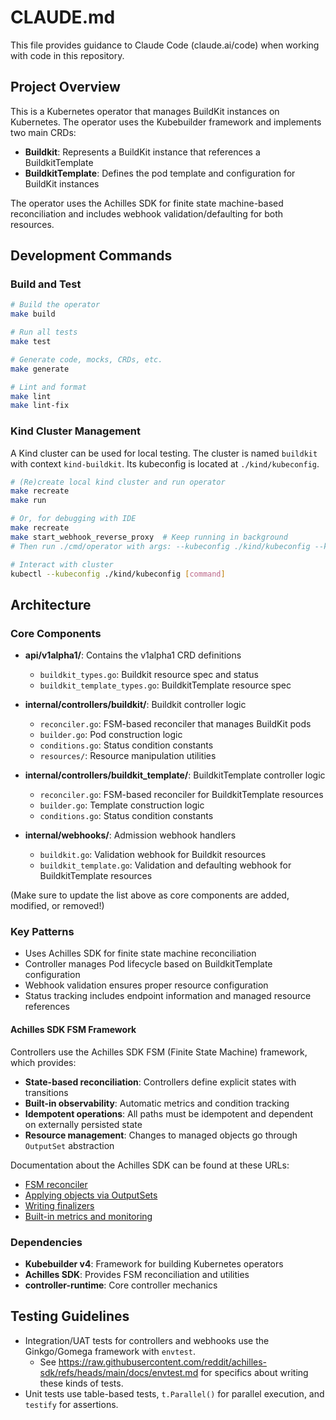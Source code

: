 # CLAUDE.md

This file provides guidance to Claude Code (claude.ai/code) when working with code in this repository.

## Project Overview

This is a Kubernetes operator that manages BuildKit instances on Kubernetes. The operator uses the Kubebuilder framework and implements two main CRDs:

- **Buildkit**: Represents a BuildKit instance that references a BuildkitTemplate
- **BuildkitTemplate**: Defines the pod template and configuration for BuildKit instances

The operator uses the Achilles SDK for finite state machine-based reconciliation and includes webhook validation/defaulting for both resources.

## Development Commands

### Build and Test
```bash
# Build the operator
make build

# Run all tests
make test

# Generate code, mocks, CRDs, etc.
make generate

# Lint and format
make lint
make lint-fix
```

### Kind Cluster Management

A Kind cluster can be used for local testing. The cluster is named `buildkit` with context `kind-buildkit`. Its kubeconfig is located at `./kind/kubeconfig`.

```bash
# (Re)create local kind cluster and run operator
make recreate
make run

# Or, for debugging with IDE
make recreate
make start_webhook_reverse_proxy  # Keep running in background
# Then run ./cmd/operator with args: --kubeconfig ./kind/kubeconfig --kubecontext kind-buildkit

# Interact with cluster
kubectl --kubeconfig ./kind/kubeconfig [command]
```

## Architecture

### Core Components

- **api/v1alpha1/**: Contains the v1alpha1 CRD definitions
  - `buildkit_types.go`: Buildkit resource spec and status
  - `buildkit_template_types.go`: BuildkitTemplate resource spec

- **internal/controllers/buildkit/**: Buildkit controller logic
  - `reconciler.go`: FSM-based reconciler that manages BuildKit pods
  - `builder.go`: Pod construction logic
  - `conditions.go`: Status condition constants
  - `resources/`: Resource manipulation utilities

- **internal/controllers/buildkit_template/**: BuildkitTemplate controller logic
  - `reconciler.go`: FSM-based reconciler for BuildkitTemplate resources
  - `builder.go`: Template construction logic
  - `conditions.go`: Status condition constants

- **internal/webhooks/**: Admission webhook handlers
  - `buildkit.go`: Validation webhook for Buildkit resources
  - `buildkit_template.go`: Validation and defaulting webhook for BuildkitTemplate resources

(Make sure to update the list above as core components are added, modified, or removed!)

### Key Patterns

- Uses Achilles SDK for finite state machine reconciliation
- Controller manages Pod lifecycle based on BuildkitTemplate configuration
- Webhook validation ensures proper resource configuration
- Status tracking includes endpoint information and managed resource references

#### Achilles SDK FSM Framework

Controllers use the Achilles SDK FSM (Finite State Machine) framework, which provides:

- **State-based reconciliation**: Controllers define explicit states with transitions
- **Built-in observability**: Automatic metrics and condition tracking
- **Idempotent operations**: All paths must be idempotent and dependent on externally persisted state
- **Resource management**: Changes to managed objects go through `OutputSet` abstraction

Documentation about the Achilles SDK can be found at these URLs:

- [FSM reconciler](https://raw.githubusercontent.com/reddit/achilles-sdk/refs/heads/main/docs/sdk-fsm-reconciler.md)
- [Applying objects via OutputSets](https://raw.githubusercontent.com/reddit/achilles-sdk/refs/heads/main/docs/sdk-apply-objects.md)
- [Writing finalizers](https://raw.githubusercontent.com/reddit/achilles-sdk/refs/heads/main/docs/sdk-finalizers.md)
- [Built-in metrics and monitoring](https://raw.githubusercontent.com/reddit/achilles-sdk/refs/heads/main/docs/sdk-metrics.md)

### Dependencies

- **Kubebuilder v4**: Framework for building Kubernetes operators
- **Achilles SDK**: Provides FSM reconciliation and utilities
- **controller-runtime**: Core controller mechanics

## Testing Guidelines

- Integration/UAT tests for controllers and webhooks use the Ginkgo/Gomega framework with `envtest`.
  - See https://raw.githubusercontent.com/reddit/achilles-sdk/refs/heads/main/docs/envtest.md for specifics about writing these kinds of tests.
- Unit tests use table-based tests, `t.Parallel()` for parallel execution, and `testify` for assertions.
